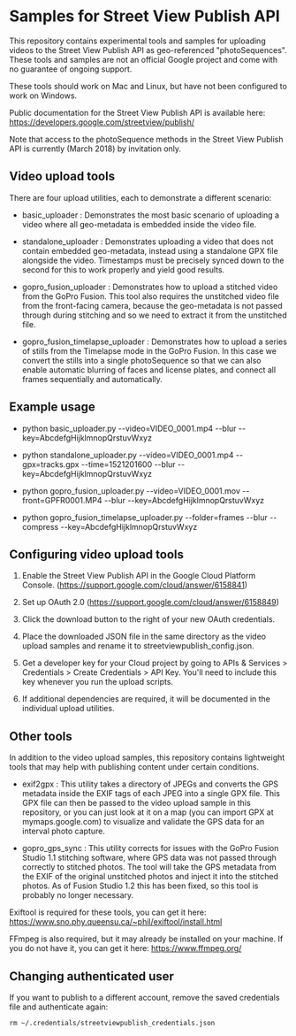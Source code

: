 # Samples for Street View Publish API

This repository contains experimental tools and samples for uploading videos
to the Street View Publish API as geo-referenced "photoSequences". These
tools and samples are not an official Google project and come with no
guarantee of ongoing support.

These tools should work on Mac and Linux, but have not been configured
to work on Windows.

Public documentation for the Street View Publish API is available here:
https://developers.google.com/streetview/publish/

Note that access to the photoSequence methods in the Street View Publish API
is currently (March 2018) by invitation only.

## Video upload tools

There are four upload utilities, each to demonstrate a different scenario:

* basic_uploader : Demonstrates the most basic scenario of uploading a
video where all geo-metadata is embedded inside the video file.

* standalone_uploader : Demonstrates uploading a video that does not
contain embedded geo-metadata, instead using a standalone GPX file
alongside the video.  Timestamps must be precisely synced down to the second
for this to work properly and yield good results.

* gopro_fusion_uploader : Demonstrates how to upload a stitched video from
the GoPro Fusion.  This tool also requires the unstitched video file from
the front-facing camera, because the geo-metadata is not passed through
during stitching and so we need to extract it from the unstitched file.

* gopro_fusion_timelapse_uploader : Demonstrates how to upload a series
of stills from the Timelapse mode in the GoPro Fusion.  In this case
we convert the stills into a single photoSequence so that we can also
enable automatic blurring of faces and license plates, and connect
all frames sequentially and automatically.

## Example usage

* python basic_uploader.py --video=VIDEO_0001.mp4 --blur --key=AbcdefgHijklmnopQrstuvWxyz

* python standalone_uploader.py --video=VIDEO_0001.mp4 --gpx=tracks.gpx --time=1521201600 --blur --key=AbcdefgHijklmnopQrstuvWxyz

* python gopro_fusion_uploader.py --video=VIDEO_0001.mov --front=GPFR0001.MP4 --blur --key=AbcdefgHijklmnopQrstuvWxyz

* python gopro_fusion_timelapse_uploader.py --folder=frames --blur --compress --key=AbcdefgHijklmnopQrstuvWxyz


## Configuring video upload tools

1. Enable the Street View Publish API in the Google Cloud Platform Console.
(https://support.google.com/cloud/answer/6158841)

1. Set up OAuth 2.0 (https://support.google.com/cloud/answer/6158849)

1. Click the download button to the right of your new OAuth credentials.

1. Place the downloaded JSON file in the same directory as the video upload
samples and rename it to streetviewpublish_config.json. 

1. Get a developer key for your Cloud project by going to 
APIs & Services > Credentials > Create Credentials > API Key. 
You'll need to include this key whenever you run the upload scripts.

1. If additional dependencies are required, it will be documented in the
individual upload utilities.


## Other tools

In addition to the video upload samples, this repository contains lightweight
tools that may help with publishing content under certain conditions.

* exif2gpx : This utility takes a directory of JPEGs and converts the GPS
metadata inside the EXIF tags of each JPEG into a single GPX file.  This GPX
file can then be passed to the video upload sample in this repository, or 
you can just look at it on a map (you can import GPX at mymaps.google.com) to
visualize and validate the GPS data for an interval photo capture.

* gopro_gps_sync : This utility corrects for issues with the GoPro Fusion
Studio 1.1 stitching software, where GPS data was not passed
through correctly to stitched photos.  The tool will take the GPS metadata
from the EXIF of the original unstitched photos and inject it into the
stitched photos.  As of Fusion Studio 1.2 this has been fixed, so this tool
is probably no longer necessary.


Exiftool is required for these tools, you can get it here: 
https://www.sno.phy.queensu.ca/~phil/exiftool/install.html

FFmpeg is also required, but it may already be installed on your machine.
If you do not have it, you can get it here: https://www.ffmpeg.org/


## Changing authenticated user
If you want to publish to a different account, remove the saved credentials file and authenticate again:

```rm ~/.credentials/streetviewpublish_credentials.json```

